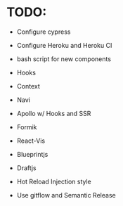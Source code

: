 # TODO:

- Configure cypress
- Configure Heroku and Heroku CI

- bash script for new components

- Hooks
- Context
- Navi
- Apollo w/ Hooks and SSR
- Formik
- React-Vis
- Blueprintjs
- Draftjs
- Hot Reload Injection style

- Use gitflow and Semantic Release
